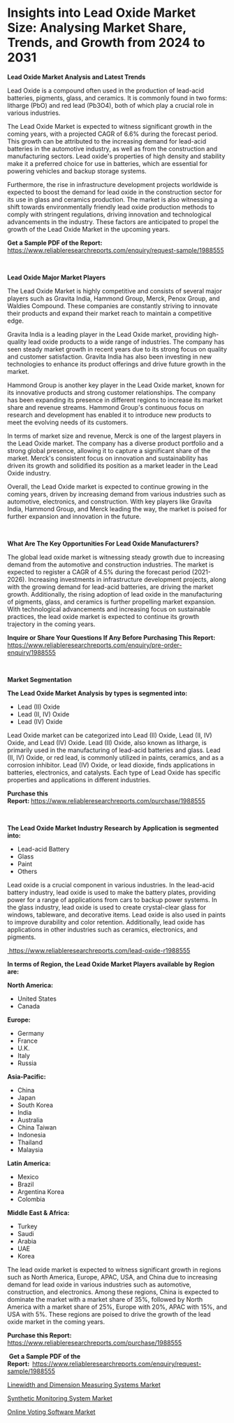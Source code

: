<p><h1>Insights into Lead Oxide Market Size: Analysing Market Share, Trends, and Growth from 2024 to 2031</h1></p><p><strong>Lead Oxide Market Analysis and Latest Trends</strong></p>
<p><p>Lead Oxide is a compound often used in the production of lead-acid batteries, pigments, glass, and ceramics. It is commonly found in two forms: litharge (PbO) and red lead (Pb3O4), both of which play a crucial role in various industries.</p><p>The Lead Oxide Market is expected to witness significant growth in the coming years, with a projected CAGR of 6.6% during the forecast period. This growth can be attributed to the increasing demand for lead-acid batteries in the automotive industry, as well as from the construction and manufacturing sectors. Lead oxide's properties of high density and stability make it a preferred choice for use in batteries, which are essential for powering vehicles and backup storage systems.</p><p>Furthermore, the rise in infrastructure development projects worldwide is expected to boost the demand for lead oxide in the construction sector for its use in glass and ceramics production. The market is also witnessing a shift towards environmentally friendly lead oxide production methods to comply with stringent regulations, driving innovation and technological advancements in the industry. These factors are anticipated to propel the growth of the Lead Oxide Market in the upcoming years.</p></p>
<p><strong>Get a Sample PDF of the Report:&nbsp;</strong> <a href="https://www.reliableresearchreports.com/enquiry/request-sample/1988555">https://www.reliableresearchreports.com/enquiry/request-sample/1988555</a></p>
<p>&nbsp;</p>
<p><strong>Lead Oxide Major Market Players</strong></p>
<p><p>The Lead Oxide Market is highly competitive and consists of several major players such as Gravita India, Hammond Group, Merck, Penox Group, and Waldies Compound. These companies are constantly striving to innovate their products and expand their market reach to maintain a competitive edge. </p><p>Gravita India is a leading player in the Lead Oxide market, providing high-quality lead oxide products to a wide range of industries. The company has seen steady market growth in recent years due to its strong focus on quality and customer satisfaction. Gravita India has also been investing in new technologies to enhance its product offerings and drive future growth in the market.</p><p>Hammond Group is another key player in the Lead Oxide market, known for its innovative products and strong customer relationships. The company has been expanding its presence in different regions to increase its market share and revenue streams. Hammond Group's continuous focus on research and development has enabled it to introduce new products to meet the evolving needs of its customers.</p><p>In terms of market size and revenue, Merck is one of the largest players in the Lead Oxide market. The company has a diverse product portfolio and a strong global presence, allowing it to capture a significant share of the market. Merck's consistent focus on innovation and sustainability has driven its growth and solidified its position as a market leader in the Lead Oxide industry.</p><p>Overall, the Lead Oxide market is expected to continue growing in the coming years, driven by increasing demand from various industries such as automotive, electronics, and construction. With key players like Gravita India, Hammond Group, and Merck leading the way, the market is poised for further expansion and innovation in the future.</p></p>
<p>&nbsp;</p>
<p><strong>What Are The Key Opportunities For Lead Oxide Manufacturers?</strong></p>
<p><p>The global lead oxide market is witnessing steady growth due to increasing demand from the automotive and construction industries. The market is expected to register a CAGR of 4.5% during the forecast period (2021-2026). Increasing investments in infrastructure development projects, along with the growing demand for lead-acid batteries, are driving the market growth. Additionally, the rising adoption of lead oxide in the manufacturing of pigments, glass, and ceramics is further propelling market expansion. With technological advancements and increasing focus on sustainable practices, the lead oxide market is expected to continue its growth trajectory in the coming years.</p></p>
<p><strong>Inquire or Share Your Questions If Any Before Purchasing This Report:</strong> <a href="https://www.reliableresearchreports.com/enquiry/pre-order-enquiry/1988555">https://www.reliableresearchreports.com/enquiry/pre-order-enquiry/1988555</a></p>
<p>&nbsp;</p>
<p><strong>Market Segmentation</strong></p>
<p><strong>The Lead Oxide Market Analysis by types is segmented into:</strong></p>
<p><ul><li>Lead (II) Oxide</li><li>Lead (II, IV) Oxide</li><li>Lead (IV) Oxide</li></ul></p>
<p><p>Lead Oxide market can be categorized into Lead (II) Oxide, Lead (II, IV) Oxide, and Lead (IV) Oxide. Lead (II) Oxide, also known as litharge, is primarily used in the manufacturing of lead-acid batteries and glass. Lead (II, IV) Oxide, or red lead, is commonly utilized in paints, ceramics, and as a corrosion inhibitor. Lead (IV) Oxide, or lead dioxide, finds applications in batteries, electronics, and catalysts. Each type of Lead Oxide has specific properties and applications in different industries.</p></p>
<p><strong>Purchase this Report:&nbsp;</strong><a href="https://www.reliableresearchreports.com/purchase/1988555">https://www.reliableresearchreports.com/purchase/1988555</a></p>
<p>&nbsp;</p>
<p><strong>The Lead Oxide Market Industry Research by Application is segmented into:</strong></p>
<p><ul><li>Lead-acid Battery</li><li>Glass</li><li>Paint</li><li>Others</li></ul></p>
<p><p>Lead oxide is a crucial component in various industries. In the lead-acid battery industry, lead oxide is used to make the battery plates, providing power for a range of applications from cars to backup power systems. In the glass industry, lead oxide is used to create crystal-clear glass for windows, tableware, and decorative items. Lead oxide is also used in paints to improve durability and color retention. Additionally, lead oxide has applications in other industries such as ceramics, electronics, and pigments.</p></p>
<p><a href="https://www.reliableresearchreports.com/lead-oxide-r1988555">&nbsp;https://www.reliableresearchreports.com/lead-oxide-r1988555</a></p>
<p><strong>In terms of Region, the Lead Oxide Market Players available by Region are:</strong></p>
<p>
    <p> <strong> North America: </strong>
        <ul>
            <li>United States</li>
            <li>Canada</li>
        </ul>
        </p> 
    <p> <strong> Europe: </strong>
        <ul>
            <li>Germany</li>
            <li>France</li>
            <li>U.K.</li>
            <li>Italy</li>
            <li>Russia</li>
        </ul>
        </p> 
    <p> <strong> Asia-Pacific: </strong>
        <ul>
            <li>China</li>
            <li>Japan</li>
            <li>South Korea</li>
            <li>India</li>
            <li>Australia</li>
            <li>China Taiwan</li>
            <li>Indonesia</li>
            <li>Thailand</li>
            <li>Malaysia</li>
        </ul>
        </p> 
    <p> <strong> Latin America: </strong>
        <ul>
            <li>Mexico</li>
            <li>Brazil</li>
            <li>Argentina Korea</li>
            <li>Colombia</li>
        </ul>
        </p> 
    <p> <strong> Middle East & Africa: </strong>
        <ul>
            <li>Turkey</li>
            <li>Saudi</li>
            <li>Arabia</li>
            <li>UAE</li>
            <li>Korea</li>
        </ul>
    </p>
    </p>
<p><p>The lead oxide market is expected to witness significant growth in regions such as North America, Europe, APAC, USA, and China due to increasing demand for lead oxide in various industries such as automotive, construction, and electronics. Among these regions, China is expected to dominate the market with a market share of 35%, followed by North America with a market share of 25%, Europe with 20%, APAC with 15%, and USA with 5%. These regions are poised to drive the growth of the lead oxide market in the coming years.</p></p>
<p><strong>Purchase this Report: </strong><a href="https://www.reliableresearchreports.com/purchase/1988555">https://www.reliableresearchreports.com/purchase/1988555</a></p>
<p>&nbsp;<strong>Get a Sample PDF of the Report:&nbsp;&nbsp;</strong><a href="https://www.reliableresearchreports.com/enquiry/request-sample/1988555">https://www.reliableresearchreports.com/enquiry/request-sample/1988555</a></p>
<p><strong></strong></p>
<p><p><a href="https://github.com/sifatuddin25/Market-Research-Report-List-1/blob/main/linewidth-and-dimension-measuring-systems-market.md">Linewidth and Dimension Measuring Systems Market</a></p><p><a href="https://github.com/alexxisgm/Market-Research-Report-List-1/blob/main/synthetic-monitoring-system-market.md">Synthetic Monitoring System Market</a></p><p><a href="https://github.com/wrwgzwbr35/Market-Research-Report-List-1/blob/main/online-voting-software-market.md">Online Voting Software Market</a></p></p>